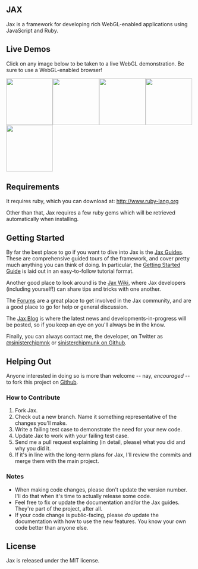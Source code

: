 ## JAX

Jax is a framework for developing rich WebGL-enabled applications using JavaScript and Ruby.

## Live Demos

Click on any image below to be taken to a live WebGL demonstration. Be sure to use a WebGL-enabled browser!

[<img src="http://sinisterchipmunk.github.com/images/screenshots/dungeon.png" width="125" height="125">](http://sinisterchipmunk.github.com/dungeon.html)[<img src="http://sinisterchipmunk.github.com/images/screenshots/meadow.png" width="125" height="125">](http://sinisterchipmunk.github.com/meadow.html)[<img src="http://sinisterchipmunk.github.com/images/screenshots/materials.png" width="125" height="125">](http://sinisterchipmunk.github.com/materials.html)[<img src="http://sinisterchipmunk.github.com/images/screenshots/lighting.png" width="125" height="125">](http://sinisterchipmunk.github.com/lights_and_shadows.html)[<img src="http://sinisterchipmunk.github.com/images/screenshots/blobular.png" width="125" height="125">](http://sinisterchipmunk.github.com/blobular.html)

## Requirements

It requires ruby, which you can download at: http://www.ruby-lang.org

Other than that, Jax requires a few ruby gems which will be retrieved automatically when installing.

## Getting Started

By far the best place to go if you want to dive into Jax is the [Jax Guides](http://guides.jaxgl.com). These are comprehensive guided tours of the framework, and cover pretty much anything you can think of doing. In particular, the [Getting Started Guide](http://guides.jaxgl.com/getting_started.html) is laid out in an easy-to-follow tutorial format.

Another good place to look around is the [Jax Wiki](http://github.com/sinisterchipmunk/jax/wiki), where Jax developers (including yourself!) can share tips and tricks with one another.

The [Forums](http://jaxgl.com/forums) are a great place to get involved in the Jax community, and are a good place to go for help or general discussion.

The [Jax Blog](http://blog.jaxgl.com) is where the latest news and developments-in-progress will be posted, so if you keep an eye on you'll always be in the know.

Finally, you can always contact me, the developer, on Twitter as [@sinisterchipmnk](http://twitter.com/sinisterchipmnk) or [sinisterchipmunk on Github](http://github.com/sinisterchipmunk).

## Helping Out

Anyone interested in doing so is more than welcome -- nay, _encouraged_ -- to fork this project on [Github](http://github.com/sinisterchipmunk/jax).

### How to Contribute

1. Fork Jax.
2. Check out a new branch. Name it something representative of the changes you'll make.
3. Write a failing test case to demonstrate the need for your new code.
4. Update Jax to work with your failing test case.
5. Send me a pull request explaining (in detail, please) what you did and why you did it.
6. If it's in line with the long-term plans for Jax, I'll review the commits and merge them with the main project.

### Notes

* When making code changes, please don't update the version number. I'll do that when it's time to actually release some code.
* Feel free to fix or update the documentation and/or the Jax guides. They're part of the project, after all.
* If your code change is public-facing, please _do_ update the documentation with how to use the new features. You know your own code better than anyone else.

## License

Jax is released under the MIT license.
